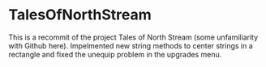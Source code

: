 # TalesOfNorthStream
This is a recommit of the project Tales of North Stream (some unfamiliarity with Github here).
Impelmented new string methods to center strings in a rectangle and fixed the unequip problem in the upgrades menu. 
